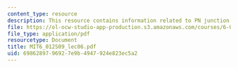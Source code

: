 ```yaml
---
content_type: resource
description: This resource contains information related to PN junction and MOS electrostatics.
file: https://ol-ocw-studio-app-production.s3.amazonaws.com/courses/6-012-microelectronic-devices-and-circuits-spring-2009/6986289796927e9b4947924e823ec5a2_MIT6_012S09_lec06.pdf
file_type: application/pdf
resourcetype: Document
title: MIT6_012S09_lec06.pdf
uid: 69862897-9692-7e9b-4947-924e823ec5a2
---
```

